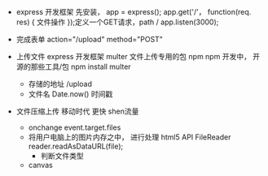 - express 开发框架
  先安装， app = express();
  app.get('/'， function(req. res) {
      文件操作
  });定义一个GET请求，path /
  app.listen(3000);

- 完成表单
  action="/upload" method="POST"

- 上传文件
  express 开发框架
  multer 文件上传专用的包 npm npm 开发中， 开源的那些工具/包
  npm install multer
  - 存储的地址 /upload
  - 文件名 Date.now() 时间戳

- 文件压缩上传
  移动时代 更快 shen流量
  - onchange event.target.files
  - 将用户电脑上的图片内存之中， 进行处理
    html5 API FileReader
    reader.readAsDataURL(file);
    - 判断文件类型
  - canvas